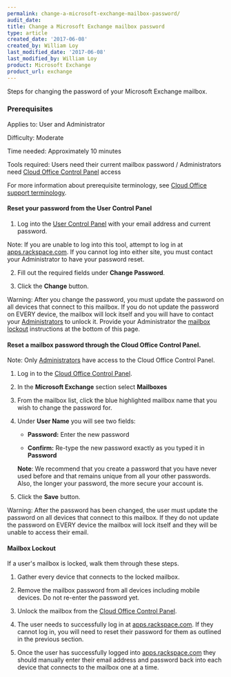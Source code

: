 ```yaml
---
permalink: change-a-microsoft-exchange-mailbox-password/
audit_date:
title: Change a Microsoft Exchange mailbox password
type: article
created_date: '2017-06-08'
created_by: William Loy
last_modified_date: '2017-06-08'
last_modified_by: William Loy
product: Microsoft Exchange
product_url: exchange
---
```


Steps for changing the password of your Microsoft Exchange mailbox.

### Prerequisites

Applies to: User and Administrator

Difficulty: Moderate

Time needed: Approximately 10 minutes

Tools required: Users need their current mailbox password / Administrators need [Cloud Office Control Panel](https://cp.rackspace.com) access

For more information about prerequisite terminology, see [Cloud Office support terminology](/how-to/cloud-office-support-terminology/#cloud-office-terminology).



#### Reset your password from the User Control Panel

1. Log into the [User Control Panel](https://cp.rackspace.com/usercp/Login) with your email address and current password.

<!--- add screen shot file UserpasswordResetCPSC1.png--->

Note: If you are unable to log into this tool, attempt to log in at [apps.rackspace.com](https://apps.rackspace.com/index.php). If you cannot log into either site, you must contact your Administrator to have your password reset.

2. Fill out the required fields under **Change Password**.

<!--- add screen shot file UserpasswordResetCPSC2.png--->

3. Click the **Change** button.

Warning: After you change the password, you must update the password on all devices that connect to this mailbox. If you do not update the password on EVERY device,
the mailbox will lock itself and you will have to contact your [Administrators](/how-to/cloud-office-support-terminology/#cloud-office-terminology) to unlock it. Provide your Administrator the [mailbox lockout](#mailbox-lockout) instructions at the bottom of this page.

#### Reset a mailbox password through the Cloud Office Control Panel.

Note: Only [Administrators](/how-to/cloud-office-support-terminology/#cloud-office-terminology) have access to the Cloud Office Control Panel.

1. Log in to the [Cloud Office Control Panel](https://cp.rackspace.com).

2. In the **Microsoft Exchange** section select **Mailboxes**

<!--- add screen shot file CPpasswordResetCPSC1.png--->

3. From the mailbox list, click the blue highlighted mailbox name that you wish to change the password for.

<!--- add screen shot file CPpasswordResetCPSC2.png--->

4. Under **User Name** you will see two fields:

    <!--- add screen shot file CPpasswordResetCPSC3.png--->

    - **Password:** Enter the new password

    - **Confirm:** Re-type the new password exactly as you typed it in **Password**

    **Note**: We recommend that you create a password that you have never used before and that remains unique from all your other passwords. Also, the longer your password, the more secure your account is.

5. Click the **Save** button.

Warning: After the password has been changed, the user must update the password on all devices that connect to this mailbox. If they do not update the password on EVERY device the mailbox will lock itself and they will be unable to access their email.

#### Mailbox Lockout

If a user's  mailbox is locked, walk them through these steps.

1. Gather every device that connects to the locked mailbox.

2. Remove the mailbox password from all devices including mobile devices. Do not re-enter the password yet.

3. Unlock the mailbox from the [Cloud Office Control Panel](https://cp.rackspace.com).

4. The user needs to successfully log in at [apps.rackspace.com](https://apps.rackspace.com/index.php). If they cannot log in, you will need to reset their password for them as outlined in the previous section.

5. Once the user has successfully logged into [apps.rackspace.com](https://apps.rackspace.com/index.php) they should manually enter their email address and password back into each device that connects to the mailbox one at a time.
